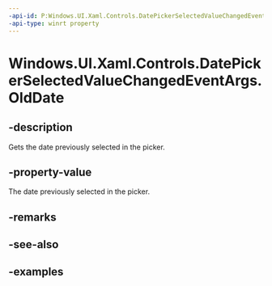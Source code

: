 ```yaml
---
-api-id: P:Windows.UI.Xaml.Controls.DatePickerSelectedValueChangedEventArgs.OldDate
-api-type: winrt property
---
```


<!-- Property syntax.
public IReference<DateTime> OldDate { get; }
-->

# Windows.UI.Xaml.Controls.DatePickerSelectedValueChangedEventArgs.OldDate

## -description

Gets the date previously selected in the picker.

## -property-value

The date previously selected in the picker.

## -remarks

## -see-also

## -examples

